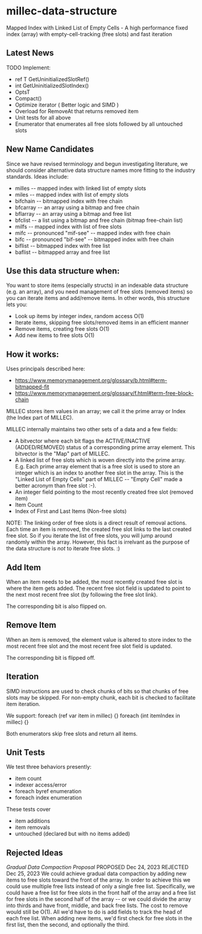 # millec-data-structure
Mapped Index with Linked List of Empty Cells - A high performance fixed index (array) with empty-cell-tracking (free slots) and fast iteration

## Latest News

TODO Implement:
- ref T GetUninitializedSlotRef()
- int GetUninitializedSlotIndex()
- OptsT
- Compact()
- Optimize iterator ( Better logic and SIMD )
- Overload for RemoveAt that returns removed item
- Unit tests for all above
- Enumerator that enumerates all free slots followed by all untouched slots

## New Name Candidates
Since we have revised terminology and begun investigating literature, we should consider alternative data structure names more fitting to the industry standards.  Ideas include:

- milles -- mapped index with linked list of empty slots
- miles -- mapped index with list of empty slots
- bifchain -- bitmapped index with free chain
- bfcarray -- an array using a bitmap and free chain
- bflarray -- an array using a bitmap and free list
- bfclist -- a list using a bitmap and free chain (bitmap free-chain list)
- milfs -- mapped index with list of free slots
- mifc -- pronounced "mif-see" -- mapped index with free chain
- bifc -- pronounced "bif-see" -- bitmapped index with free chain
- biflist -- bitmapped index with free list
- baflist -- bitmapped array and free list

## Use this data structure when:
You want to store items (especially structs) in an indexable data structure (e.g. an array), and you need management of free slots (removed items) so you can iterate items and add/remove items. In other words, this structure lets you:
- Look up items by integer index, random access O(1)
- Iterate items, skipping free slots/removed items in an efficient manner
- Remove items, creating free slots O(1)
- Add new items to free slots O(1)

## How it works:
Uses principals described here:
- https://www.memorymanagement.org/glossary/b.html#term-bitmapped-fit
- https://www.memorymanagement.org/glossary/f.html#term-free-block-chain

MILLEC stores item values in an array; we call it the prime array or Index (the Index part of MILLEC).

MILLEC internally maintains two other sets of a data and a few fields:
- A bitvector where each bit flags the ACTIVE/INACTIVE (ADDED/REMOVED) status of a corresponding prime array element. This bitvector is the "Map" part of MILLEC.
- A linked list of free slots which is woven directly into the prime array. E.g. Each prime array element that is a free slot is used to store an integer which is an index to another free slot in the array. This is the "Linked List of Empty Cells" part of MILLEC -- "Empty Cell" made a better acronym than free slot :-).
- An integer field pointing to the most recently created free slot (removed item)
- Item Count
- Index of First and Last Items (Non-free slots)

NOTE: The linking order of free slots is a direct result of removal actions. Each time an item is removed, the created free slot links to the last created free slot. So if you iterate the list of free slots, you will jump around randomly within the array. However, this fact is irrelvant as the purpose of the data structure is *not* to iterate free slots. :)

## Add Item
When an item needs to be added, the most recently created free slot is where the item gets added. The recent free slot field is updated to point to the next most recent free slot (by following the free slot link).

The corresponding bit is also flipped on.

## Remove Item
When an item is removed, the element value is altered to store index to the most recent free slot and the most recent free slot field is updated.

The corresponding bit is flipped off.

## Iteration
SIMD instructions are used to check chunks of bits so that chunks of free slots may be skipped. For non-empty chunk, each bit is checked to facilitate item iteration.

We support:
foreach (ref var item in millec) {}
foreach (int itemIndex in millec) {}

Both enumerators skip free slots and return all items.

## Unit Tests
We test three behaviors presently:
- item count
- indexer access/error
- foreach byref enumeration
- foreach index enumeration

These tests cover 
- item additions
- item removals
- untouched (declared but with no items added) 


## Rejected Ideas

*Gradual Data Compaction Proposal*
PROPOSED Dec 24, 2023
REJECTED Dec 25, 2023
We could achieve gradual data compaction by adding new items to free slots toward the front of the array. In order to achieve this we could use multiple free lists instead of only a single free list. Specifically, we could have a free list for free slots in the front half of the array and a free list for free slots in the second half of the array -- or we could divide the array into thirds and have front, middle, and back free lists.
The cost to remove would still be O(1).  All we'd have to do is add fields to track the head of each free list.
When adding new items, we'd first check for free slots in the first list, then the second, and optionally the third.
